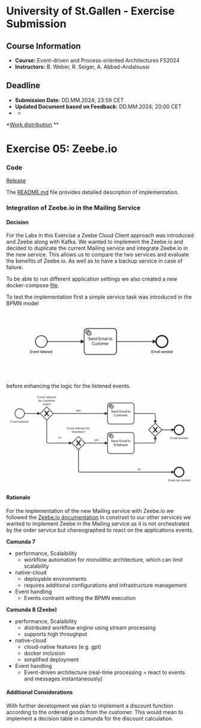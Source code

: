 # University of St.Gallen - Exercise Submission

## Course Information

- **Course:** Event-driven and Process-oriented Architectures FS2024
- **Instructors:** B. Weber, R. Seiger, A. Abbad-Andaloussi

## Deadline

- **Submission Date:** DD.MM.2024; 23:59 CET
- **Updated Document based on Feedback:** DD.MM.2024; 20:00 CET
-
    *

*[Work distribution](https://github.com/luetzyas/edpo-ss24-drop-shipping-a1-gr4/blob/master/docs/submissions/change_log.md)
**

# Exercise 05: Zeebe.io

### Code

[Release](https://github.com/luetzyas/edpo-ss24-drop-shipping-a1-gr4/releases/tag/EDPO_A1_E5_6)

The [README.md](../../kafka/java/mailing-zeebe/README.md) file provides detailed description of implementation.

### Integration of Zeebe.io in the Mailing Service

#### Decision

For the Labs in this Exercise a Zeebe Cloud Client approach was introduced and Zeebe along with Kafka. We wanted to
implement the Zeebe.io and decided to duplicate the current Mailing service and integrate Zeebe.io in the new service.
This allows us to compare the two services and evaluate the benefits of Zeebe.io. As well as to have a backup service in
case of failure.

To be able to run different application settings we also created a new
docker-compose [file](../../runner/docker-compose/docker-compose-kafka-java-order-camunda-zeebe.yml).

To test the implementation first a simple service task was introduced in the BPMN model
<br></br>
![send mail test](../../kafka/java/mailing-zeebe/img/mailing-basic.png)
<br></br>
before enhancing the logic for the listened events.
![send mail](../../kafka/java/mailing-zeebe/img/mailing.png)

#### Rationale

For the implementation of the new Mailing service with Zeebe.io we followed
the [Zeebe.io documentation](https://docs.camunda.io/docs/components/zeebe/zeebe-overview/)
In constrast to our other services we wanted to implement Zeebe in the Mailing service as it is not orchestrated by the
order service but choreographed to react on the applications events.

**Camunda 7**
- performance, Scalaibility
  - workflow automation for monolithic architecture, which can limit scalability
- native-cloud
  - deployable environments
  - requires additional configurations and infrastructure management
- Event handling
  - Events contraint withing the BPMN execution

**Camunda 8 (Zeebe)**
- performance, Scalaibility
  - distributed workflow engine using stream processing
  - supports high throughput
- native-cloud
  -  cloud-native features (e.g. gpt)
  - docker inclusion
  - simplified deployment              
- Event handling
  - Event-driven architecture (real-time processing = react to events and messages instantaneously)

#### Additional Considerations

With further development we plan to implement a discount function according to the ordered goods from the customer.
This would mean to implement a decision table in camunda for the discount calculation.


